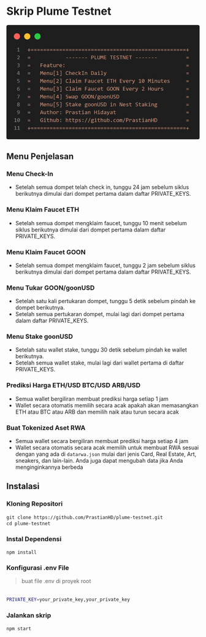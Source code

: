 # Skrip Plume Testnet

![logo](./utils/plume-testnet.png)

## Menu Penjelasan
### Menu Check-In
- Setelah semua dompet telah check in, tunggu 24 jam sebelum siklus berikutnya dimulai dari dompet pertama dalam daftar PRIVATE_KEYS.
### Menu Klaim Faucet ETH
- Setelah semua dompet mengklaim faucet, tunggu 10 menit sebelum siklus berikutnya dimulai dari dompet pertama dalam daftar PRIVATE_KEYS.
### Menu Klaim Faucet GOON
- Setelah semua dompet mengklaim faucet, tunggu 2 jam sebelum siklus berikutnya dimulai dari dompet pertama dalam daftar PRIVATE_KEYS.
### Menu Tukar GOON/goonUSD
- Setelah satu kali pertukaran dompet, tunggu 5 detik sebelum pindah ke dompet berikutnya.
- Setelah semua pertukaran dompet, mulai lagi dari dompet pertama dalam daftar PRIVATE_KEYS.
### Menu Stake goonUSD
- Setelah satu wallet stake, tunggu 30 detik sebelum pindah ke wallet berikutnya.
- Setelah semua wallet stake, mulai lagi dari wallet pertama di daftar PRIVATE_KEYS.
### Prediksi Harga ETH/USD BTC/USD ARB/USD
- Semua wallet bergiliran membuat prediksi harga setiap 1 jam
- Wallet secara otomatis memilih secara acak apakah akan memasangkan ETH atau BTC atau ARB dan memilih naik atau turun secara acak
### Buat Tokenized Aset RWA
- Semua wallet secara bergiliran membuat prediksi harga setiap 4 jam
- Wallet secara otomatis secara acak memilih untuk membuat RWA sesuai dengan yang ada di `datarwa.json` mulai dari jenis Card, Real Estate, Art, sneakers, dan lain-lain. Anda juga dapat mengubah data jika Anda menginginkannya berbeda

## Instalasi
### Kloning Repositori
```
git clone https://github.com/PrastianHD/plume-testnet.git
cd plume-testnet
```

### Instal Dependensi
```
npm install
```

### Konfigurasi .env File

>buat file .env di proyek root
```bash

PRIVATE_KEY=your_private_key,your_private_key
```

### Jalankan skrip
```
npm start
```
